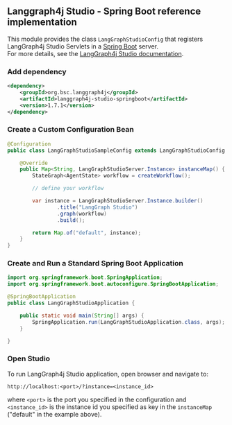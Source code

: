 ## Langgraph4j Studio - Spring Boot reference implementation

This module provides the class `LangGraphStudioConfig` that registers LangGraph4j Studio Servlets in a [Spring Boot](https://spring.io/projects/spring-boot) server.  
For more details, see the [LangGraph4j Studio documentation]().

### Add dependency

```xml
<dependency>
    <groupId>org.bsc.langgraph4j</groupId>
    <artifactId>langgraph4j-studio-springboot</artifactId>
    <version>1.7.1</version>
</dependency>
```

### Create a Custom Configuration Bean

```java
@Configuration
public class LangGraphStudioSampleConfig extends LangGraphStudioConfig {

    @Override
    public Map<String, LangGraphStudioServer.Instance> instanceMap() {
        StateGraph<AgentState> workflow = createWorkflow(); 

        // define your workflow

        var instance = LangGraphStudioServer.Instance.builder()
                .title("LangGraph Studio")
                .graph(workflow)
                .build();

        return Map.of("default", instance);
    }
}
```

### Create and Run a Standard Spring Boot Application

```java
import org.springframework.boot.SpringApplication;
import org.springframework.boot.autoconfigure.SpringBootApplication;

@SpringBootApplication
public class LangGraphStudioApplication {

	public static void main(String[] args) {
		SpringApplication.run(LangGraphStudioApplication.class, args);
	}

}
```

### Open Studio

To run LangGraph4j Studio application, open browser and navigate to:

```
http://localhost:<port>/?instance=<instance_id>
```

where `<port>` is the port you specified in the configuration and `<instance_id>` is the instance id you specified as key in the `instanceMap` ("default" in the example above).
